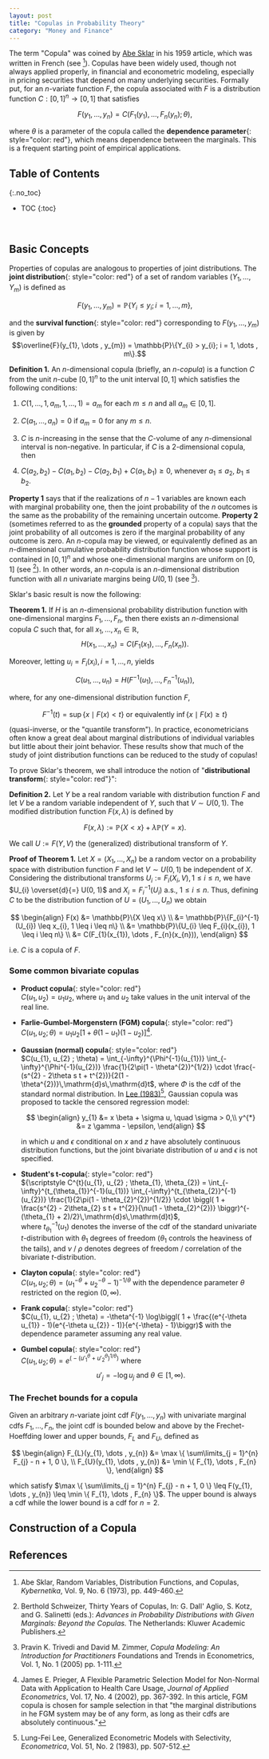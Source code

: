 ```yaml
---
layout: post
title: "Copulas in Probability Theory"
category: "Money and Finance"
---
```


The term "Copula" was coined by [Abe Sklar](https://en.wikipedia.org/wiki/Abe_Sklar) in his 1959 article, which was written in French (see [^1]). Copulas have been widely used, though not always applied properly, in financial and econometric modeling, especially in pricing securities that depend on many underlying securities. Formally put, for an $n$-variate function $F$, the copula associated with $F$ is a distribution function $C: [0, 1]^{n} \rightarrow [0, 1]$ that satisfies

$$F(y_{1}, \dots , y_{n}) = C(F_{1}(y_{1}), \dots , F_{n}(y_{n}) ; \theta),$$

where $\theta$ is a parameter of the copula called the **dependence parameter**{: style="color: red"}, which means dependence between the marginals. This is a frequent starting point of empirical applications.<br />

<!-- excerpt-end -->

## Table of Contents
{:.no_toc}
* TOC 
{:toc}
<br />

## Basic Concepts

Properties of copulas are analogous to properties of joint distributions. The **joint distribution**{: style="color: red"} of a set of random variables $(Y_{1}, \dots , Y_{m})$ is defined as

$$F(y_{1}, \dots , y_{m}) = \mathbb{P}\{Y_{i} \leq y_{i}; i = 1, \dots , m\},$$

and the **survival function**{: style="color: red"} corresponding to $F(y_{1}, \dots , y_{m})$ is given by $$\overline{F}(y_{1}, \dots , y_{m}) = \mathbb{P}\{Y_{i} > y_{i}; i = 1, \dots , m\}.$$

**Definition 1.** An $n$-dimensional copula (briefly, an *n-copula*) is a function $C$ from the unit $n$-cube $[0, 1]^{n}$ to the unit interval $[0, 1]$ which satisfies the following conditions:

1. $C(1, \dots , 1, a_{m}, 1, \dots , 1) = a_{m}$ for each $m \leq n$ and all $a_{m} \in [0, 1]$.

2. $C(a_{1}, \dots , a_{n}) = 0$ if $a_{m} = 0$ for any $m \leq n$.

3. $C$ is $n$-increasing in the sense that the $C$-volume of any $n$-dimensional interval is non-negative. In particular, if $C$ is a $2$-dimensional copula, then

4. $C(a_{2}, b_{2}) - C(a_{1}, b_{2}) - C(a_{2}, b_{1}) + C(a_{1}, b_{1}) \geq 0$, whenever $a_{1} \leq a_{2}$, $b_{1} \leq b_{2}$.

**Property 1** says that if the realizations of $n - 1$ variables are known each with marginal probability one, then the joint probability of the $n$ outcomes is the same as the probability of the remaining uncertain outcome. **Property 2** (sometimes referred to as the **grounded** property of a copula) says that the joint probability of all outcomes is zero if the marginal probability of any outcome is zero. An $n$-copula may be viewed, or equivalently defined as an $n$-dimensional cumulative probability distribution function whose support is contained in $[0, 1]^{n}$ and whose one-dimensional margins are uniform on $[0, 1]$ (see [^2]). In other words, an $n$-copula is an $n$-dimensional distribution function with all $n$ univariate margins being $U(0, 1)$ (see [^3]).

Sklar's basic result is now the following:

**Theorem 1.** If $H$ is an $n$-dimensional probability distribution function with one-dimensional margins $F_{1}, \dots , F_{n}$, then there exists an $n$-dimensional copula $C$ such that, for all $x_{1}, \dots , x_{n} \in \mathbb{R}$, $$H(x_{1}, \dots , x_{n}) = C(F_{1}(x_{1}), \dots , F_{n}(x_{n})).$$

Moreover, letting $u_{i} = F_{i}(x_{i}), i = 1, \dots , n$, yields

$$C(u_{1}, \dots , u_{n}) = H(F^{-1}(u_{1}), \dots , F_{n}^{-1}(u_{n})),$$

where, for any one-dimensional distribution function $F$,

$$F^{-1}(t) = \sup \{ x \mid F(x) < t \} \text{ or equivalently } \inf \{ x \mid F(x) \geq t \}$$

(quasi-inverse, or the "quantile transform"). In practice, econometricians often know a great deal about marginal distributions of individual variables but little about their joint behavior. These results show that much of the study of joint distribution functions can be reduced to the study of copulas!

To prove Sklar's theorem, we shall introduce the notion of "**distributional transform**{: style="color: red"}":

**Definition 2.** Let $Y$ be a real random variable with distribution function $F$ and let $V$ be a random variable independent of $Y$, such that $V \sim U(0, 1)$. The modified distribution function $F(x, \lambda)$ is defined by

$$F(x, \lambda) := \mathbb{P}\{X < x\} + \lambda \mathbb{P}(Y = x).$$

We call $U := F(Y, V)$ the (generalized) distributional transform of $Y$.

**Proof of Theorem 1.**  Let $X = (X_{1}, \dots , X_{n})$ be a random vector on a probability space with distribution function $F$ and let $V \sim U(0, 1)$ be independent of $X$. Considering the distributional transforms $U_{i} := F_{i}(X_{i}, V), 1 \leq i \leq n$, we have $U_{i} \overset{d}{=} U(0, 1)$ and $X_{i} = F_{i}^{-1}(U_{i})$ a.s., $1 \leq i \leq n$. Thus, defining $C$ to be the distribution function of $U = (U_{1}, \dots , U_{n})$ we obtain

$$
\begin{align}
F(x) &= \mathbb{P}\{X \leq x\} \\
     &= \mathbb{P}\{F_{i}^{-1}(U_{i}) \leq x_{i}, 1 \leq i \leq n\} \\
     &= \mathbb{P}\{U_{i} \leq F_{i}(x_{i}), 1 \leq i \leq n\} \\
     &= C(F_{1}(x_{1}), \dots , F_{n}(x_{n})),    
\end{align}
$$

i.e. $C$ is a copula of $F$.

### Some common bivariate copulas

-    **Product copula**{: style="color: red"}<br />
     $C(u_{1}, u_{2}) = u_{1}u_{2}$, where $u_{1}$ and $u_{2}$ take values in the unit interval of the real line.
-    **Farlie-Gumbel-Morgenstern (FGM) copula**{: style="color: red"}<br />
     $C(u_{1}, u_{2} ; \theta) = u_{1}u_{2}[1 + \theta(1 - u_{1})(1 - u_{2})]$[^4].
-    **Gaussian (normal) copula**{: style="color: red"}<br />
     $C(u_{1}, u_{2} ; \theta) = \int_{-\infty}^{\Phi^{-1}(u_{1})} \int_{-\infty}^{\Phi^{-1}(u_{2})} \frac{1}{2\pi(1 - \theta^{2})^{1/2}} \cdot \frac{-(s^{2} - 2\theta s t + t^{2})}{2(1 - \theta^{2})}\,\mathrm{d}s\,\mathrm{d}t$, where $\Phi$ is the cdf of the standard normal distribution. In [Lee (1983)](https://www.jstor.org/stable/1912003?seq=1)[^5], Gaussian copula was proposed to tackle the censored regression model:
  
     $$
     \begin{align} 
          y_{1} &= x \beta + \sigma u, \quad \sigma > 0,\\
          y^{*} &= z \gamma - \epsilon,
     \end{align}
     $$

     in which $u$ and $\epsilon$ conditional on $x$ and $z$ have absolutely continuous distribution functions, but the joint bivariate distribution of $u$ and $\epsilon$ is not specified.
-    **Student's t-copula**{: style="color: red"}<br />
     ${\scriptstyle C^{t}(u_{1}, u_{2} ; \theta_{1}, \theta_{2}) = \int_{-\infty}^{t_{\theta_{1}}^{-1}(u_{1})} \int_{-\infty}^{t_{\theta_{2}}^{-1}(u_{2})} \frac{1}{2\pi(1 - \theta_{2}^{2})^{1/2}} \cdot \biggl( 1 + \frac{s^{2} - 2\theta_{2} s t + t^{2}}{\nu(1 - \theta_{2}^{2})} \biggr)^{-(\theta_{1} + 2)/2}\,\mathrm{d}s\,\mathrm{d}t}$,<br />
     where $t_{\theta_{1}}^{-1}(u_{1})$ denotes the inverse of the cdf of the standard univariate $t$-distribution with $\theta_{1}$ degrees of freedom ($\theta_{1}$ controls the heaviness of the tails), and $\nu$ / $\rho$ denotes degrees of freedom / correlation of the bivariate $t$-distribution.
-    **Clayton copula**{: style="color: red"}<br />
     $C(u_{1}, u_{2} ; \theta) = (u_{1}^{-\theta} + u_{2}^{-\theta} - 1)^{-1/\theta}$ with the dependence parameter $\theta$ restricted on the region $(0, \infty)$.
-    **Frank copula**{: style="color: red"}<br />
     $C(u_{1}, u_{2} ; \theta) = -\theta^{-1} \log\biggl( 1 + \frac{(e^{-\theta u_{1}} - 1)(e^{-\theta u_{2}} - 1)}{e^{-\theta} - 1}\biggr)$ with the dependence parameter assuming any real value.
-    **Gumbel copula**{: style="color: red"}<br />
     $C(u_{1}, u_{2} ; \theta) = e^{\biggl( -({u}'_{1}^{\theta} + {u}'_{2}^{\theta})^{1/\theta} \biggr)}$ where
     $${u}'_{j} = -\log u_{j} \text{ and } \theta \in [1, \infty).$$

### The Frechet bounds for a copula

Given an arbitrary $n$-variate joint cdf $F(y_{1}, \dots , y_{n})$ with univariate marginal cdfs $F_{1}, \dots , F_{n}$, the joint cdf is bounded below and above by the Frechet-Hoeffding lower and upper bounds, $F_{L}$ and $F_{U}$, defined as

$$
\begin{align}
F_{L}(y_{1}, \dots , y_{n}) &= \max \{ \sum\limits_{j = 1}^{n} F_{j} - n + 1, 0 \}, \\
F_{U}(y_{1}, \dots , y_{n}) &= \min \{ F_{1}, \dots , F_{n} \},
\end{align}
$$

which satisfy $\max \{ \sum\limits_{j = 1}^{n} F_{j} - n + 1, 0 \} \leq F(y_{1}, \dots , y_{n}) \leq \min \{ F_{1}, \dots , F_{n} \}$. The upper bound is always a cdf while the lower bound is a cdf for $n = 2$.

## Construction of a Copula


## References

[^1]: Abe Sklar, Random Variables, Distribution Functions, and Copulas, *Kybernetika*, Vol. 9, No. 6 (1973), pp. 449-460.

[^2]: Berthold Schweizer, Thirty Years of Copulas, In: G. Dall' Aglio, S. Kotz, and G. Salinetti (eds.): *Advances in Probability Distributions with Given Marginals: Beyond the Copulas.* The Netherlands: Kluwer Academic Publishers.

[^3]: Pravin K. Trivedi and David M. Zimmer, *Copula Modeling: An Introduction for Practitioners* Foundations and Trends in Econometrics, Vol. 1, No. 1 (2005) pp. 1-111.

[^4]: James E. Prieger, A Flexible Parametric Selection Model for Non-Normal Data with Application to Health Care Usage, *Journal of Applied Econometrics*, Vol. 17, No. 4 (2002), pp. 367-392. In this article, FGM copula is chosen for sample selection in that "the marginal distributions in he FGM system may be of any form, as long as their cdfs are absolutely continuous."

[^5]: Lung-Fei Lee, Generalized Econometric Models with Selectivity, *Econometrica*, Vol. 51, No. 2 (1983), pp. 507-512.